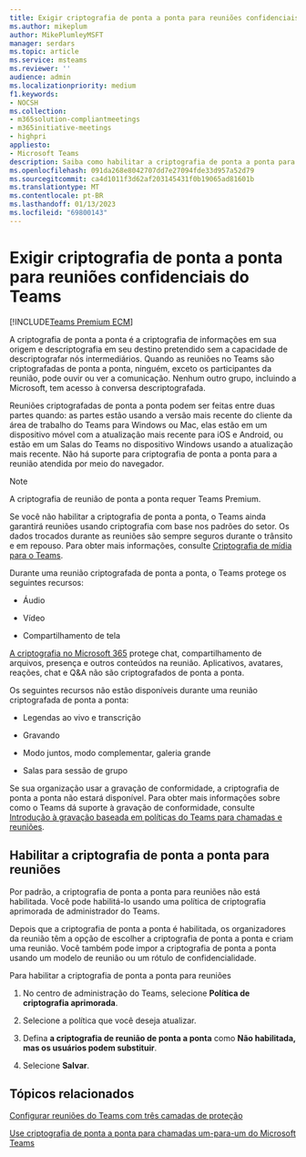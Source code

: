 ```yaml
---
title: Exigir criptografia de ponta a ponta para reuniões confidenciais do Teams
ms.author: mikeplum
author: MikePlumleyMSFT
manager: serdars
ms.topic: article
ms.service: msteams
ms.reviewer: ''
audience: admin
ms.localizationpriority: medium
f1.keywords:
- NOCSH
ms.collection:
- m365solution-compliantmeetings
- m365initiative-meetings
- highpri
appliesto:
- Microsoft Teams
description: Saiba como habilitar a criptografia de ponta a ponta para reuniões do Teams.
ms.openlocfilehash: 091da268e8042707dd7e27094fde33d957a52d79
ms.sourcegitcommit: ca4d1011f3d62af203145431f0b19065ad81601b
ms.translationtype: MT
ms.contentlocale: pt-BR
ms.lasthandoff: 01/13/2023
ms.locfileid: "69800143"
---
```

# <a name="require-end-to-end-encryption-for-sensitive-teams-meetings"></a>Exigir criptografia de ponta a ponta para reuniões confidenciais do Teams

[!INCLUDE[Teams Premium ECM](includes/teams-premium-ecm.md)]

A criptografia de ponta a ponta é a criptografia de informações em sua origem e descriptografia em seu destino pretendido sem a capacidade de descriptografar nós intermediários. Quando as reuniões no Teams são criptografadas de ponta a ponta, ninguém, exceto os participantes da reunião, pode ouvir ou ver a comunicação. Nenhum outro grupo, incluindo a Microsoft, tem acesso à conversa descriptografada.

Reuniões criptografadas de ponta a ponta podem ser feitas entre duas partes quando: as partes estão usando a versão mais recente do cliente da área de trabalho do Teams para Windows ou Mac, elas estão em um dispositivo móvel com a atualização mais recente para iOS e Android, ou estão em um Salas do Teams no dispositivo Windows usando a atualização mais recente. Não há suporte para criptografia de ponta a ponta para a reunião atendida por meio do navegador.

> [!Note]
> A criptografia de reunião de ponta a ponta requer Teams Premium.

Se você não habilitar a criptografia de ponta a ponta, o Teams ainda garantirá reuniões usando criptografia com base nos padrões do setor. Os dados trocados durante as reuniões são sempre seguros durante o trânsito e em repouso. Para obter mais informações, consulte [Criptografia de mídia para o Teams](teams-security-guide.md#media-encryption).

Durante uma reunião criptografada de ponta a ponta, o Teams protege os seguintes recursos:

- Áudio

- Vídeo

- Compartilhamento de tela

[A criptografia no Microsoft 365](/microsoft-365/compliance/encryption) protege chat, compartilhamento de arquivos, presença e outros conteúdos na reunião. Aplicativos, avatares, reações, chat e Q&A não são criptografados de ponta a ponta.

Os seguintes recursos não estão disponíveis durante uma reunião criptografada de ponta a ponta:

- Legendas ao vivo e transcrição

- Gravando

- Modo juntos, modo complementar, galeria grande

- Salas para sessão de grupo

Se sua organização usar a gravação de conformidade, a criptografia de ponta a ponta não estará disponível. Para obter mais informações sobre como o Teams dá suporte à gravação de conformidade, consulte [Introdução à gravação baseada em políticas do Teams para chamadas e reuniões](teams-recording-policy.md).

## <a name="enable-end-to-end-encryption-for-meetings"></a>Habilitar a criptografia de ponta a ponta para reuniões

Por padrão, a criptografia de ponta a ponta para reuniões não está habilitada. Você pode habilitá-lo usando uma política de criptografia aprimorada de administrador do Teams.

Depois que a criptografia de ponta a ponta é habilitada, os organizadores da reunião têm a opção de escolher a criptografia de ponta a ponta e criam uma reunião. Você também pode impor a criptografia de ponta a ponta usando um modelo de reunião ou um rótulo de confidencialidade.

Para habilitar a criptografia de ponta a ponta para reuniões

1. No centro de administração do Teams, selecione **Política de criptografia aprimorada**.

1. Selecione a política que você deseja atualizar.

1. Defina **a criptografia de reunião de ponta a ponta** como **Não habilitada, mas os usuários podem substituir**.

1. Selecione **Salvar**.

## <a name="related-topics"></a>Tópicos relacionados

[Configurar reuniões do Teams com três camadas de proteção](configure-meetings-three-tiers-protection.md)

[Use criptografia de ponta a ponta para chamadas um-para-um do Microsoft Teams](teams-end-to-end-encryption.md)
